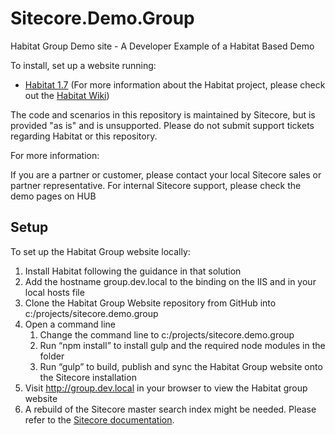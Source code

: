 # Sitecore.Demo.Group
Habitat Group Demo site - A Developer Example of a Habitat Based Demo

To install, set up a website running:
* [Habitat 1.7](https://github.com/sitecore/habitat) (For more information about the Habitat project, please check out the [Habitat Wiki](https://github.com/sitecore/habitat/wiki))

The code and scenarios in this repository is maintained by Sitecore, but is provided "as is" and is unsupported. Please do not submit support tickets regarding Habitat or this repository.

For more information:

If you are a partner or customer, please contact your local Sitecore sales or partner representative.
For internal Sitecore support, please check the demo pages on HUB

## Setup
To set up the Habitat Group website locally:  

1. Install Habitat following the guidance in that solution
2. Add the hostname group.dev.local to the binding on the IIS and in your local hosts file
3. Clone the Habitat Group Website repository from GitHub into c:/projects/sitecore.demo.group
4. Open a command line
    1. Change the command line to c:/projects/sitecore.demo.group
    2. Run “npm install” to install gulp and the required node modules in the folder
    3. Run “gulp” to build, publish and sync the Habitat Group website onto the Sitecore installation
5. Visit http://group.dev.local in your browser to view the Habitat group website
6. A rebuild of the Sitecore master search index might be needed. Please refer to the [Sitecore documentation](https://doc.sitecore.net/sitecore_experience_platform/setting_up__maintaining/search_and_indexing/indexing/rebuild_search_indexes).
